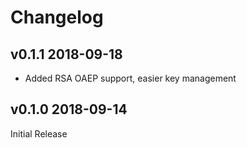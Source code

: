 # Changelog

## v0.1.1 2018-09-18

* Added RSA OAEP support, easier key management

## v0.1.0 2018-09-14

Initial Release

